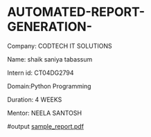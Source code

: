 # AUTOMATED-REPORT-GENERATION-

Company: CODTECH IT SOLUTIONS

Name: shaik saniya tabassum

Intern id: CT04DG2794

 Domain:Python Programming
 
 Duration: 4 WEEKS
 
Mentor: NEELA SANTOSH

#output
[sample_report.pdf](https://github.com/user-attachments/files/21328506/sample_report.pdf)
